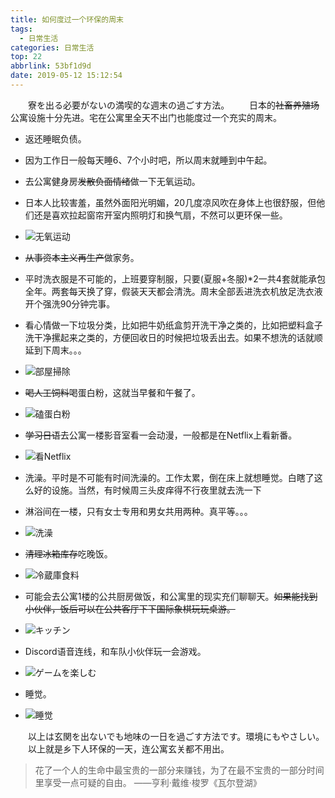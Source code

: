 ```yaml
---
title: 如何度过一个环保的周末
tags:
  - 日常生活
categories: 日常生活
top: 22
abbrlink: 53bf1d9d
date: 2019-05-12 15:12:54
---
```

&emsp;&emsp;寮を出る必要がないの満喫的な週末の過ごす方法。
&emsp;&emsp;日本的~~社畜养殖场~~公寓设施十分先进。宅在公寓里全天不出门也能度过一个充实的周末。<!--more-->

* 返还睡眠负债。

 + 因为工作日一般每天睡6、7个小时吧，所以周末就睡到中午起。


* 去公寓健身房~~发散负面情绪~~做一下无氧运动。

 + 日本人比较害羞，虽然外面阳光明媚，20几度凉风吹在身体上也很舒服，但他们还是喜欢拉起窗帘开室内照明灯和换气扇，不然可以更环保一些。

 + ![无氧运动](https://picsource-1259072117.cos.ap-tokyo.myqcloud.com/picsource/1_%E6%97%A0%E6%B0%A7%E8%BF%90%E5%8A%A8.jpg)


* ~~从事资本主义再生产~~做家务。

 + 平时洗衣服是不可能的，上班要穿制服，只要(夏服+冬服)*2一共4套就能承包全年。两套每天换了穿，假装天天都会清洗。周末全部丢进洗衣机放足洗衣液开个强洗90分钟完事。

 + 看心情做一下垃圾分类，比如把牛奶纸盒剪开洗干净之类的，比如把塑料盒子洗干净摞起来之类的，方便回收日的时候把垃圾丢出去。如果不想洗的话就顺延到下周末。。。

 + ![部屋掃除](https://picsource-1259072117.cos.ap-tokyo.myqcloud.com/picsource/2_%E9%83%A8%E5%B1%8B%E6%8E%83%E9%99%A4.jpg)


* ~~喝人工饲料~~喝蛋白粉，这就当早餐和午餐了。

 + ![磕蛋白粉](https://picsource-1259072117.cos.ap-tokyo.myqcloud.com/picsource/3_%E7%A3%95%E8%9B%8B%E7%99%BD%E7%B2%89.jpg)


* ~~学习日语~~去公寓一楼影音室看一会动漫，一般都是在Netflix上看新番。

 + ![看Netflix](https://picsource-1259072117.cos.ap-tokyo.myqcloud.com/picsource/4_%E7%9C%8BNetflix.jpg)


* 洗澡。平时是不可能有时间洗澡的。工作太累，倒在床上就想睡觉。白瞎了这么好的设施。当然，有时候周三头皮痒得不行夜里就去洗一下
 + 淋浴间在一楼，只有女士专用和男女共用两种。真平等。。。

 + ![洗澡]()


* ~~清理冰箱库存~~吃晚饭。
 + ![冷蔵庫食料](https://picsource-1259072117.cos.ap-tokyo.myqcloud.com/picsource/6_%E5%86%B7%E8%94%B5%E5%BA%AB%E9%A3%9F%E6%96%99.jpg)

 + 可能会去公寓1楼的公共厨房做饭，和公寓里的现实充们聊聊天。~~如果能找到小伙伴，饭后可以在公共客厅下下国际象棋玩玩桌游。~~

 + ![キッチン](https://picsource-1259072117.cos.ap-tokyo.myqcloud.com/picsource/6_%E3%82%AD%E3%83%83%E3%83%81%E3%83%B3.jpg)


* Discord语音连线，和车队小伙伴玩一会游戏。

 + ![ゲームを楽しむ](https://picsource-1259072117.cos.ap-tokyo.myqcloud.com/picsource/7_%E3%82%B2%E3%83%BC%E3%83%A0%E3%82%92%E6%A5%BD%E3%81%97%E3%82%80.jpg)


* 睡觉。

 + ![睡觉]()

&emsp;&emsp;以上は玄関を出ないでも地味の一日を過ごす方法です。環境にもやさしい。
&emsp;&emsp;以上就是乡下人环保的一天，连公寓玄关都不用出。


<!-- HTML方式: 直接在 Markdown 文件中编写 HTML 来调用 -->
<!-- 其中 class="blockquote-center" 是必须的 -->
<blockquote class="blockquote-center">
花了一个人的生命中最宝贵的一部分来赚钱，为了在最不宝贵的一部分时间里享受一点可疑的自由。
    ——亨利·戴维·梭罗《瓦尔登湖》
</blockquote>